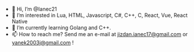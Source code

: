- 👋 Hi, I’m @Ianec21
- 👀 I’m interested in Lua, HTML, Javascript, C#, C++, C, React, Vue, React Native
- 🌱 I’m currently learning Golang and C++.
- 📫 How to reach me? Send me an e-mail at jizdan.ianec17@gmail.com or yanek2003j@gmail.com !

<!---
Ianec21/Ianec21 is a ✨ special ✨ repository because its `README.md` (this file) appears on your GitHub profile.
You can click the Preview link to take a look at your changes.
--->
